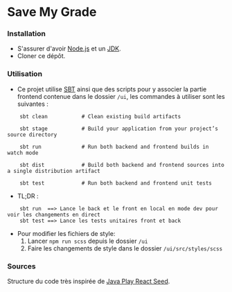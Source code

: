 # Save My Grade

### Installation
 * S'assurer d'avoir [Node.js](https://nodejs.org/) et un [JDK](http://www.oracle.com/technetwork/java/javase/downloads/index.html).
 * Cloner ce dépôt.
 
### Utilisation
 * Ce projet utilise [SBT](http://www.scala-sbt.org/) ainsi que des scripts pour y associer la partie frontend contenue dans le dossier `/ui`, les commandes à utiliser sont les suivantes :
 ```
     sbt clean           # Clean existing build artifacts
 
     sbt stage           # Build your application from your project’s source directory
 
     sbt run             # Run both backend and frontend builds in watch mode
 
     sbt dist            # Build both backend and frontend sources into a single distribution artifact
 
     sbt test            # Run both backend and frontend unit tests
 ```
 * TL;DR :
```
    sbt run  ==> Lance le back et le front en local en mode dev pour voir les changements en direct
    sbt test ==> Lance les tests unitaires front et back
```
* Pour modifier les fichiers de style:
     1. Lancer `npm run scss` depuis le dossier `/ui`
     2. Faire les changements de style dans le dossier `/ui/src/styles/scss`

### Sources
Structure du code très inspirée de [Java Play React Seed](https://github.com/yohangz/java-play-react-seed).
